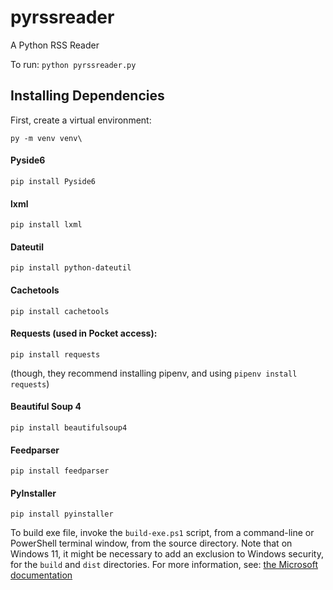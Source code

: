 # pyrssreader
A Python RSS Reader

To run:
`python pyrssreader.py`


## Installing Dependencies

First, create a virtual environment:

`py -m venv venv\`

#### Pyside6
`pip install Pyside6`

#### lxml
`pip install lxml`

#### Dateutil
`pip install python-dateutil`

#### Cachetools
`pip install cachetools`

#### Requests  (used in Pocket access):
`pip install requests`

(though, they recommend installing pipenv, and using `pipenv install requests`)

#### Beautiful Soup 4
`pip install beautifulsoup4`

#### Feedparser
`pip install feedparser`

#### PyInstaller
`pip install pyinstaller`

To build exe file, invoke the `build-exe.ps1` script, from a command-line or PowerShell terminal window, from the source directory.  Note that on Windows 11, it might be necessary to add an exclusion to Windows security, for the `build` and `dist` directories.  For more information, see: [the Microsoft documentation](https://support.microsoft.com/en-us/windows/add-an-exclusion-to-windows-security-811816c0-4dfd-af4a-47e4-c301afe13b26#ID0EBF=Windows_11)
